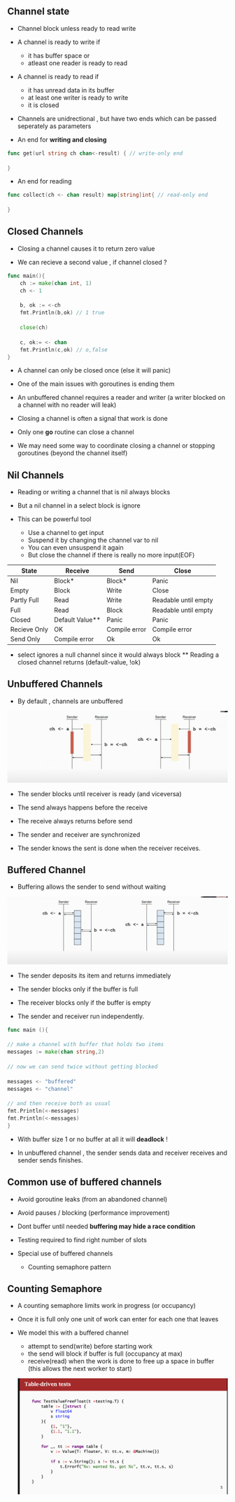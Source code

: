 

## Channel state

- Channel block unless ready to read write

- A channel is ready to write if 
    - it has buffer space or
    - atleast one reader is ready to read

- A channel is ready to read if
  - it has unread data in its buffer
  - at least one writer is ready to write
  - it is closed 

- Channels are unidrectional , but have two ends which can be passed
seperately as parameters

- An end for **writing and closing**

```go
func get(url string ch chan<-result) { // write-only end

}
```

- An end for reading
```go
func collect(ch <- chan result) map[string]int{ // read-only end

}
```

## Closed Channels

- Closing a channel causes it to return zero value

- We can recieve a second value , if channel closed ?

```go
func main(){
    ch := make(chan int, 1)
    ch <- 1

    b, ok := <-ch
    fmt.Println(b,ok) // 1 true

    close(ch)

    c, ok:= <- chan 
    fmt.Println(c,ok) // o,false
}
```

- A channel can only be closed once (else it will panic)

- One of the main issues with goroutines is ending them

- An unbuffered channel requires a reader and writer 
(a writer blocked on a channel with no reader will leak)

- Closing a channel is often a signal that work is done

- Only one **go** routine can close a channel

- We may need some way to coordinate closing a channel or stopping goroutines 
(beyond the channel itself)

## Nil Channels

- Reading or writing a channel that is nil always blocks

- But a nil channel in a select block is ignore

- This can be powerful tool
    - Use a channel to get input
    - Suspend it by changing the channel var to nil
    - You can even unsuspend it again
    - But close the channel if there is really no more input(EOF)

| State  | Receive   | Send  |Close   |
|---|---|---|---|
| Nil | Block*  | Block*  | Panic  |
|  Empty | Block  | Write  |Close   |
| Partly Full  | Read   | Write  | Readable until empty  |
|  Full | Read  |Block   | Readable until empty   |
|  Closed | Default Value**  | Panic   |Panic   |
| Recieve Only  | OK   | Compile error  | Compile error|
| Send Only  | Compile error   | Ok  |Ok|

* select ignores a null channel since it would always block
** Reading a closed channel returns (default-value, !ok)



## Unbuffered Channels

- By default , channels are unbuffered

![send-recieve](../images/channel-receive-send.png)

- The sender blocks until receiver is ready (and viceversa)

- The send always happens before the receive

- The receive always returns before send

- The sender and receiver are synchronized

- The sender knows the sent is done when the receiver receives.

## Buffered Channel

- Buffering allows the sender to send without waiting

![buffered-channel](../images/buffered-channel.png)

- The sender deposits its item and returns immediately

- The sender blocks only if the buffer is full

- The receiver blocks only if the buffer is empty

- The sender and receiver run independently.

```go
func main (){

// make a channel with buffer that holds two items
messages := make(chan string,2)

// now we can send twice without getting blocked

messages <- "buffered"
messages <- "channel"

// and then receive both as usual
fmt.Println(<-messages)
fmt.Println(<-messages)
}

```

- With buffer size 1 or no buffer at all it will **deadlock** !


- In unbuffered channel , the sender sends data and receiver receives and sender sends finishes.

## Common use of buffered channels

- Avoid goroutine leaks (from an abandoned channel)

- Avoid pauses / blocking (performance improvement)

- Dont buffer until needed **buffering may hide a race condition**

- Testing required to find right number of slots

- Special use of buffered channels
    - Counting semaphore pattern

## Counting Semaphore

-  A counting semaphore limits work in progress (or occupancy)

- Once it is full only one unit of work can enter for each one that leaves

- We model this with a buffered channel
  - attempt to send(write) before starting work
  - the send will block if buffer is full (occupancy at max)
  - receive(read) when the work is done to free up a space in buffer (this allows the next worker to start)

  ![](../images/table-driven-tests.png)

  